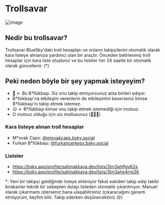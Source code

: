 # Trollsavar

![image](https://github.com/user-attachments/assets/c17a90c0-18ea-48d0-a8f3-715c571638ef)

## Nedir bu trollsavar?
Trollsavar BlueSky'daki troll hesapları ve onların takipçilerini otomatik olarak kara listeye almanıza yardımcı olan bir araçtır. Önceden belirlenmiş troll hesaplar için kara liste oluşturur ve bu listeler her 24 saatte bir otomatik olarak güncellenir. (\*)

## Peki neden böyle bir şey yapmak isteyeyim?
- 👨 <- Bu B\*llükbaşı. Siz onu takip etmiyorsunuz ama birileri ediyor. 
- B\*llükbaşı'na etkileşim verenlerin de etkileşimini keserseniz kimse B\*llükbaşı'nı takip etmek istemez.
- 😥 <- B\*llükbaşı kimse onu takip etmek istemediği için mutsuz.
- O mutsuz olduğu için siz mutlusunuz (🤣🥳🤭)

### Kara listeye alınan troll hesaplar

- M\*svak Caps: [@misvakcaps.bsky.social](https://bsky.app/profile/misvakcaps.bsky.social)
- Furkan B*llükbaşı: [@furkancerkesx.bsky.social](https://bsky.app/profile/furkancerkesx.bsky.social)

### Listeler
- https://bsky.app/profile/sahinakkaya.dev/lists/3lm3ahlfgv62a
- https://bsky.app/profile/sahinakkaya.dev/lists/3lm3ahe4rrp26

\*: Yeni bir takipçi geldiğinde listeye ekleniyor fakat eskiden takip edip takibi bırakanlar teknik bir sebepten dolayı listeden otomatik çıkarılmıyor. Manuel olarak çıkarmamı isterseniz bana ulaşabilirsiniz (çıkaracağımı garanti etmiyorum, keyfim bilir. Takip ederken düşünecektiniz 😒)
